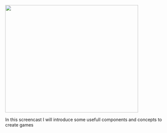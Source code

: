 <a href='http://www.youtube.com/watch?feature=player_embedded&v=8yvzuiMmfQo' target='_blank'><img src='http://img.youtube.com/vi/8yvzuiMmfQo/0.jpg' width='425' height=344 /></a>

In this screencast I will introduce some usefull components and concepts to create games
